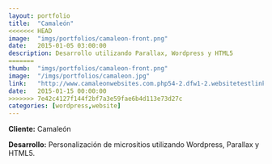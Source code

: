 ```yaml
---
layout:	portfolio
title:	"Camaleón"
<<<<<<< HEAD
image:	"imgs/portfolios/camaleon-front.png"
date:   2015-01-05 03:00:00
description: Desarrollo utilizando Parallax, Wordpress y HTML5
=======
thumb:	"imgs/portfolios/camaleon-front.png"
image:  "/imgs/portfolios/camaleon.jpg"
link:   "http://www.camaleonwebsites.com.php54-2.dfw1-2.websitetestlink.com/contenidos/"
date:   2015-01-15 00:00:00
>>>>>>> 7e42c4127f144f2bf7a3e59fae6b4d113e73d27c
categories: [wordpress,website]
---
```


**Cliente:** Camaleón

**Desarrollo:** Personalización de micrositios utilizando Wordpress, Parallax y HTML5.
